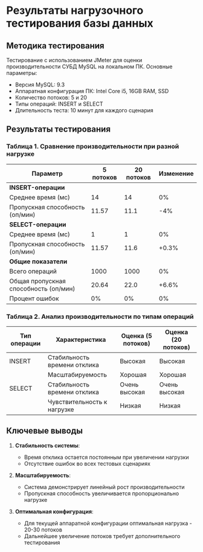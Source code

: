 # Результаты нагрузочного тестирования базы данных

## Методика тестирования
Тестирование c использованием JMeter для оценки производительности СУБД MySQL на локальном ПК. Основные параметры:
- Версия MySQL: 9.3
- Аппаратная конфигурация ПК: Intel Core i5, 16GB RAM, SSD
- Количество потоков: 5 и 20
- Типы операций: INSERT и SELECT
- Длительность теста: 10 минут для каждого сценария

## Результаты тестирования

### Таблица 1. Сравнение производительности при разной нагрузке

| Параметр               | 5 потоков | 20 потоков | Изменение |
|------------------------|----------|-----------|-----------|
| **INSERT-операции**     |          |           |           |
| Среднее время (мс)      | 14       | 14        | 0%        |
| Пропускная способность (оп/мин) | 11.57   | 11.1      | -4%       |
| **SELECT-операции**     |          |           |           |
| Среднее время (мс)      | 1        | 1         | 0%        |
| Пропускная способность (оп/мин) | 11.57   | 11.6      | +0.3%     |
| **Общие показатели**    |          |           |           |
| Всего операций          | 1000     | 1000      | 0%        |
| Общая пропускная способность (оп/мин) | 20.64 | 22.0      | +6.6%     |
| Процент ошибок          | 0%       | 0%        | 0%        |

### Таблица 2. Анализ производительности по типам операций

| Тип операции | Характеристика               | Оценка (5 потоков) | Оценка (20 потоков) |
|--------------|------------------------------|-------------------|--------------------|
| INSERT       | Стабильность времени отклика | Высокая           | Высокая            |
|              | Масштабируемость             | Хорошая           | Хорошая            |
| SELECT       | Стабильность времени отклика | Очень высокая     | Очень высокая      |
|              | Чувствительность к нагрузке  | Низкая            | Низкая             |

## Ключевые выводы

1. **Стабильность системы**:
   - Время отклика остается постоянным при увеличении нагрузки
   - Отсутствие ошибок во всех тестовых сценариях

2. **Масштабируемость**:
   - Система демонстрирует линейный рост производительности
   - Пропускная способность увеличивается пропорционально нагрузке

3. **Оптимальная конфигурация**:
   - Для текущей аппаратной конфигурации оптимальная нагрузка - 20-30 потоков
   - Дальнейшее увеличение потоков требует дополнительного тестирования
